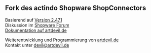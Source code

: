 Fork des actindo Shopware ShopConnectors
----------------------------------------

Basierend auf [Version 2.471](http://wiki.actindo.de/index.php?title=Shopware "Version 2.471 im actindo wiki")  
Diskussion im [Shopware Forum](http://forum.shopware.de/-f20/-t2171.html "bisherige Diskussion")  
[Dokumentation auf artdevil.de](http://artdevil.de/shopconnector/ "ShopConnector auf artdevil.de")  

Weiterentwicklung und Programmierung von [artdevil.de](http://artdevil.de/ "ArtDevil.de")  
Kontakt unter devil@artdevil.de
